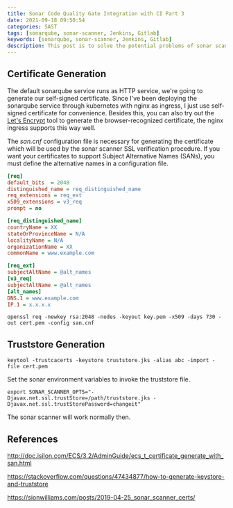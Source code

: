 ```yaml
---
title: Sonar Code Quality Gate Integration with CI Part 3
date: 2021-09-18 09:50:54
categories: SAST
tags: [sonarqube, sonar-scanner, Jenkins, Gitlab]
keywords: [sonarqube, sonar-scanner, Jenkins, Gitlab]
description: This post is to solve the potential problems of sonar scanner TLS verification, if the certificate in use is a self-signed certificate.
---
```

## Certificate Generation

The default sonarqube service runs as HTTP service, we're going to generate our self-signed certificate. Since I've been deploying the sonarqube service through kubernetes with nginx as ingress, I just use self-signed certificate for convenience. Besides this, you can also try out the [Let's Encrypt](https://letsencrypt.org/) tool to generate the browser-recognized certificate, the nginx ingress supports this way well.

The *san.cnf* configuration file is necessary for generating the certificate which will be used by the sonar scanner SSL verification procedure. If you want your certificates to support Subject Alternative Names (SANs), you must define the alternative names in a configuration file.

```ini
[req]
default_bits  = 2048
distinguished_name = req_distinguished_name
req_extensions = req_ext
x509_extensions = v3_req
prompt = no

[req_distinguished_name]
countryName = XX
stateOrProvinceName = N/A
localityName = N/A
organizationName = XX
commonName = www.example.com

[req_ext]
subjectAltName = @alt_names
[v3_req]
subjectAltName = @alt_names
[alt_names]
DNS.1 = www.example.com
IP.1 = x.x.x.x
```

```shell
openssl req -newkey rsa:2048 -nodes -keyout key.pem -x509 -days 730 -out cert.pem -config san.cnf
```

## Truststore Generation

```shell
keytool -trustcacerts -keystore truststore.jks -alias abc -import -file cert.pem
```

Set the sonar environment variables to invoke the truststore file.

```shell
export SONAR_SCANNER_OPTS="-Djavax.net.ssl.trustStore=/path/truststore.jks -Djavax.net.ssl.trustStorePassword=changeit"
```

The sonar scanner will work normally then.

## References

http://doc.isilon.com/ECS/3.2/AdminGuide/ecs_t_certificate_generate_with_san.html

https://stackoverflow.com/questions/47434877/how-to-generate-keystore-and-truststore

https://sionwilliams.com/posts/2019-04-25_sonar_scanner_certs/